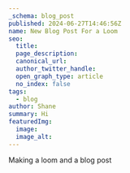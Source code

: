 ```yaml
---
_schema: blog_post
published: 2024-06-27T14:46:56Z
name: New Blog Post For a Loom
seo:
  title:
  page_description:
  canonical_url:
  author_twitter_handle:
  open_graph_type: article
  no_index: false
tags:
  - blog
author: Shane
summary: Hi
featuredImg:
  image:
  image_alt:
---
```

Making a loom and a blog post